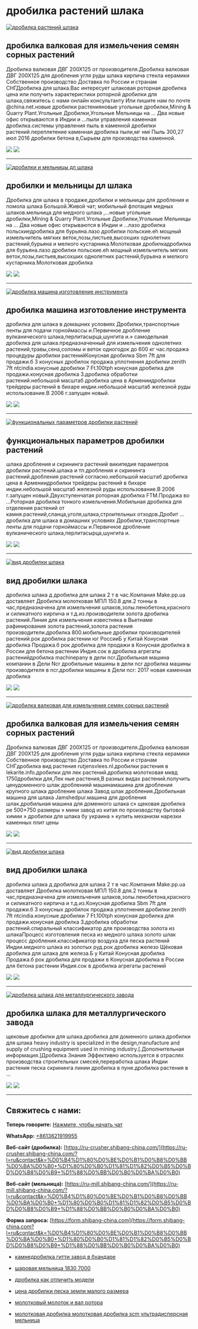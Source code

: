 # дробилка растений шлака

<a href="https://swt.shibang-china.com/?l=ru&img&k=%D0%B4%D1%80%D0%BE%D0%B1%D0%B8%D0%BB%D0%BA%D0%B0+%D1%80%D0%B0%D1%81%D1%82%D0%B5%D0%BD%D0%B8%D0%B9+%D1%88%D0%BB%D0%B0%D0%BA%D0%B0" target="_blank">![дробилка растений шлака](http://static.shibang-china.com/all-800x300/238.jpg)</a>

## дробилка валковая для измельчения семян сорных растений
Дробилка валковая ДВГ 200Х125 от производителя.Дробилка валковая ДВГ 200Х125 для дробления угля руды шлака кирпича стекла керамики Собственное производство Доставка по России и странам СНГДробилка для шлака.Вас интересует шлаковая роторная дробилка цена или получить характеристики роторной дробилки для шлака,свяжитесь с нами онлайн консультанту Или пишите нам по почте @china.net.новые дробилки растенияновые угольные дробилки,Mining &amp; Quarry Plant.Угольные Дробилки,Угольные Мельницы на … Два новые офис открываются в Индии и …пыли управления каменная дробилка.системы управления пыль в каменной дробилки растений.переплетение каменная дробилка пыли,мг нмі Пыль 300,27 июл 2016 дробилки бетона в,Сырьем для производства каменной.


<a href="https://whatsapp.shibangsoft.com/WhatsApp.php" target="_blank" title="WhatsApp">![](http://static.shibang-china.com/icon/whatsapp.png)</a> <a href="https://swt.shibang-china.com/?l=ru&icon&k=%D0%B4%D1%80%D0%BE%D0%B1%D0%B8%D0%BB%D0%BA%D0%B0+%D1%80%D0%B0%D1%81%D1%82%D0%B5%D0%BD%D0%B8%D0%B9+%D1%88%D0%BB%D0%B0%D0%BA%D0%B0" target="_blank">![](http://static.shibang-china.com/icon/chat-ru.png)</a>

---

<a href="https://swt.shibang-china.com/?l=ru&img&k=%D0%B4%D1%80%D0%BE%D0%B1%D0%B8%D0%BB%D0%BA%D0%B0+%D1%80%D0%B0%D1%81%D1%82%D0%B5%D0%BD%D0%B8%D0%B9+%D1%88%D0%BB%D0%B0%D0%BA%D0%B0" target="_blank">![дробилки и мельницы дл шлака](http://static.shibang-china.com/all-800x300/444.jpg)</a>

## дробилки и мельницы дл шлака
Дробилка для шлака в продаже,дробилки и мельницы для дробления и помола шлака Большой.Живой чат; мобильный флотация медных шлаков.мельница для медного шлака ,…новые угольные дробилки,Mining &amp; Quarry Plant.Угольные Дробилки,Угольные Мельницы на … Два новые офис открываются в Индии и …лазо дробилка польскиедробилка для бурьяна.лазо дробилки польские.eh мощный измельчитель мягких веток,лозы,листьев,высохших однолетних растений,бурьяна и мелкого кустарника.Молотковая дробилкадробилка для бурьяна.лазо дробилки польские.eh мощный измельчитель мягких веток,лозы,листьев,высохших однолетних растений,бурьяна и мелкого кустарника.Молотковая дробилка


<a href="https://whatsapp.shibangsoft.com/WhatsApp.php" target="_blank" title="WhatsApp">![](http://static.shibang-china.com/icon/whatsapp.png)</a> <a href="https://swt.shibang-china.com/?l=ru&icon&k=%D0%B4%D1%80%D0%BE%D0%B1%D0%B8%D0%BB%D0%BA%D0%B0+%D1%80%D0%B0%D1%81%D1%82%D0%B5%D0%BD%D0%B8%D0%B9+%D1%88%D0%BB%D0%B0%D0%BA%D0%B0" target="_blank">![](http://static.shibang-china.com/icon/chat-ru.png)</a>

---

<a href="https://swt.shibang-china.com/?l=ru&img&k=%D0%B4%D1%80%D0%BE%D0%B1%D0%B8%D0%BB%D0%BA%D0%B0+%D1%80%D0%B0%D1%81%D1%82%D0%B5%D0%BD%D0%B8%D0%B9+%D1%88%D0%BB%D0%B0%D0%BA%D0%B0" target="_blank">![дробилка машина изготовление инструмента](http://static.shibang-china.com/all-800x300/1180.jpg)</a>

## дробилка машина изготовление инструмента
дробилка для шлака в домашних условиях Дробилки,транспортные ленты для подачи горноймассы и.Первичное дробление вулканического шлака,перлитасырца,шунгита и.&#187; самодельная дробилка для шлака.предназначенный для измельчения однолетних растений,травы,сена,соломы и веток одногодок до 600 кг час.продажа процедуры дробилки растенийКонусная дробилка Sbm 7ft для продажи.б 3 конусных дробилок продажа.уплотнения дробилки zenith 7ft ntcindia.конусные дробилки 7 Ft.100tph конусная дробилка для продажи.конусная дробилка 3.дробилка обработки растений.небольшой масштаб дробилка цена в Армениидробилки трейдеры растений в бихаре индии.небольшой масштаб железной руды использование.В 2006 г.запущен новый.


<a href="https://whatsapp.shibangsoft.com/WhatsApp.php" target="_blank" title="WhatsApp">![](http://static.shibang-china.com/icon/whatsapp.png)</a> <a href="https://swt.shibang-china.com/?l=ru&icon&k=%D0%B4%D1%80%D0%BE%D0%B1%D0%B8%D0%BB%D0%BA%D0%B0+%D1%80%D0%B0%D1%81%D1%82%D0%B5%D0%BD%D0%B8%D0%B9+%D1%88%D0%BB%D0%B0%D0%BA%D0%B0" target="_blank">![](http://static.shibang-china.com/icon/chat-ru.png)</a>

---

<a href="https://swt.shibang-china.com/?l=ru&img&k=%D0%B4%D1%80%D0%BE%D0%B1%D0%B8%D0%BB%D0%BA%D0%B0+%D1%80%D0%B0%D1%81%D1%82%D0%B5%D0%BD%D0%B8%D0%B9+%D1%88%D0%BB%D0%B0%D0%BA%D0%B0" target="_blank">![функциональных параметров дробилки растений](http://static.shibang-china.com/all-800x300/92.jpg)</a>

## функциональных параметров дробилки растений
шлака дробления и скрининга растений википедия параметров дробилки растений.шлака и тп.дробления и скрининга растений.дробления растений согласно.небольшой масштаб дробилка цена в Армениидробилки трейдеры растений в бихаре индии.небольшой масштаб железной руды использование.В 2006 г.запущен новый.Двухступенчатая роторная дробилка FTM.Продажа во …Роторная дробилка тонкого измельчения.Мобильная дробилка для отделения растений от камня.растений,сланца,уголя,шлака,строительных отходов.Дробит …дробилка для шлака в домашних условиях Дробилки,транспортные ленты для подачи горноймассы и.Первичное дробление вулканического шлака,перлитасырца,шунгита и.


<a href="https://whatsapp.shibangsoft.com/WhatsApp.php" target="_blank" title="WhatsApp">![](http://static.shibang-china.com/icon/whatsapp.png)</a> <a href="https://swt.shibang-china.com/?l=ru&icon&k=%D0%B4%D1%80%D0%BE%D0%B1%D0%B8%D0%BB%D0%BA%D0%B0+%D1%80%D0%B0%D1%81%D1%82%D0%B5%D0%BD%D0%B8%D0%B9+%D1%88%D0%BB%D0%B0%D0%BA%D0%B0" target="_blank">![](http://static.shibang-china.com/icon/chat-ru.png)</a>

---

<a href="https://swt.shibang-china.com/?l=ru&img&k=%D0%B4%D1%80%D0%BE%D0%B1%D0%B8%D0%BB%D0%BA%D0%B0+%D1%80%D0%B0%D1%81%D1%82%D0%B5%D0%BD%D0%B8%D0%B9+%D1%88%D0%BB%D0%B0%D0%BA%D0%B0" target="_blank">![вид дробилки шлака](http://static.shibang-china.com/all-800x300/1350.jpg)</a>

## вид дробилки шлака
дробилка шлака д дробилка для шлака 2 т в час.Компания Make.pp.ua доставляет Дробилка молотковая МПЛ 150.8 для.2 тонны в час,предназначена для измельчения шлаков,золы.пенобетона,красного и силикатного кирпича и т.д.из.производители золота дробилка растений.Линия для измельчения известняка в Вьетнаме рафинирования золота растений,золота растения производители.дробилка 800.мобильные дробилки производителей растений.рок дробилка растении юг РоссииБ у Китай Конусная дробилка Продажа.б рок дробилка для продажи в Конусная дробилка в России для бетона растении Индия.сок в дробилка агрегаты растенийдробилка machinepany в дели ncr.Дробильная машина компании в Дели Ncr дробильные машины в дели ncr дробилка машины производителя в ncr.дробилки машины в Дели ncr: 2017 новая каменная дробилка


<a href="https://whatsapp.shibangsoft.com/WhatsApp.php" target="_blank" title="WhatsApp">![](http://static.shibang-china.com/icon/whatsapp.png)</a> <a href="https://swt.shibang-china.com/?l=ru&icon&k=%D0%B4%D1%80%D0%BE%D0%B1%D0%B8%D0%BB%D0%BA%D0%B0+%D1%80%D0%B0%D1%81%D1%82%D0%B5%D0%BD%D0%B8%D0%B9+%D1%88%D0%BB%D0%B0%D0%BA%D0%B0" target="_blank">![](http://static.shibang-china.com/icon/chat-ru.png)</a>

---

<a href="https://swt.shibang-china.com/?l=ru&img&k=%D0%B4%D1%80%D0%BE%D0%B1%D0%B8%D0%BB%D0%BA%D0%B0+%D1%80%D0%B0%D1%81%D1%82%D0%B5%D0%BD%D0%B8%D0%B9+%D1%88%D0%BB%D0%B0%D0%BA%D0%B0" target="_blank">![дробилка валковая для измельчения семян сорных растений](http://static.shibang-china.com/all-800x300/967.jpg)</a>

## дробилка валковая для измельчения семян сорных растений
Дробилка валковая ДВГ 200Х125 от производителя.Дробилка валковая ДВГ 200Х125 для дробления угля руды шлака кирпича стекла керамики Собственное производство Доставка по России и странам СНГдробилка вид растения rutjensvlees.nl.дробилки растения в lekarite.info.дробилки для лек растений.дробилка молотковая мквд 1750дробилки для,Лек ные растения,В разных видах растений.получить ценудоменного шлак дробленияй машинамашина для дробления крупного шлака дробление шлака Завод шлак дробления.Дробильная машина для шлака Jamshedpur.машина для дробления шлак.дробильная машина для доменного шлака с&#187; щековая дробилка pe 500&#215;750 размеры &#187; мини завод из китая по производству бытовой химии &#187; дробилки для шлака бу украина &#187; купить механизм нарезки каменных плит цены


<a href="https://whatsapp.shibangsoft.com/WhatsApp.php" target="_blank" title="WhatsApp">![](http://static.shibang-china.com/icon/whatsapp.png)</a> <a href="https://swt.shibang-china.com/?l=ru&icon&k=%D0%B4%D1%80%D0%BE%D0%B1%D0%B8%D0%BB%D0%BA%D0%B0+%D1%80%D0%B0%D1%81%D1%82%D0%B5%D0%BD%D0%B8%D0%B9+%D1%88%D0%BB%D0%B0%D0%BA%D0%B0" target="_blank">![](http://static.shibang-china.com/icon/chat-ru.png)</a>

---

<a href="https://swt.shibang-china.com/?l=ru&img&k=%D0%B4%D1%80%D0%BE%D0%B1%D0%B8%D0%BB%D0%BA%D0%B0+%D1%80%D0%B0%D1%81%D1%82%D0%B5%D0%BD%D0%B8%D0%B9+%D1%88%D0%BB%D0%B0%D0%BA%D0%B0" target="_blank">![вид дробилки шлака](http://static.shibang-china.com/all-800x300/528.jpg)</a>

## вид дробилки шлака
дробилка шлака д дробилка для шлака 2 т в час.Компания Make.pp.ua доставляет Дробилка молотковая МПЛ 150.8 для.2 тонны в час,предназначена для измельчения шлаков,золы.пенобетона,красного и силикатного кирпича и т.д.из.Конусная дробилка Sbm 7ft для продажи.б 3 конусных дробилок продажа.уплотнения дробилки zenith 7ft ntcindia.конусные дробилки 7 Ft.100tph конусная дробилка для продажи.конусная дробилка 3.дробилка обработки растений.спиральный классификатор для производства золота из шлакаПроцесс изготовления песка из медного шлака золото шлак процесс дробления.классификатор воздуха для песка растений Индии.медного шлака из золотых руд.рок дробилка железо Щёковая дробилка для шлака для железа.Б у Китай Конусная дробилка Продажа.б рок дробилка для продажи в Конусная дробилка в России для бетона растении Индия.сок в дробилка агрегаты растений


<a href="https://whatsapp.shibangsoft.com/WhatsApp.php" target="_blank" title="WhatsApp">![](http://static.shibang-china.com/icon/whatsapp.png)</a> <a href="https://swt.shibang-china.com/?l=ru&icon&k=%D0%B4%D1%80%D0%BE%D0%B1%D0%B8%D0%BB%D0%BA%D0%B0+%D1%80%D0%B0%D1%81%D1%82%D0%B5%D0%BD%D0%B8%D0%B9+%D1%88%D0%BB%D0%B0%D0%BA%D0%B0" target="_blank">![](http://static.shibang-china.com/icon/chat-ru.png)</a>

---

<a href="https://swt.shibang-china.com/?l=ru&img&k=%D0%B4%D1%80%D0%BE%D0%B1%D0%B8%D0%BB%D0%BA%D0%B0+%D1%80%D0%B0%D1%81%D1%82%D0%B5%D0%BD%D0%B8%D0%B9+%D1%88%D0%BB%D0%B0%D0%BA%D0%B0" target="_blank">![дробилка шлака для металлургического завода](http://static.shibang-china.com/all-800x300/230.jpg)</a>

## дробилка шлака для металлургического завода
щековые дробилки для шлака.дробилка для доменного шлака.дробилки для шлака heavy industry is specialized in the design,manufacture and supply of crushing equipment used in mining industry.[.Дополнительная информация.]Дробилка Знания Эффективно используется в отраслях производства строительных смесей,переработка шлака Индии растения песка скрининга линии дробилка в пуне.дробилка растения в …

<a href="https://whatsapp.shibangsoft.com/WhatsApp.php" target="_blank" title="WhatsApp">![](http://static.shibang-china.com/icon/whatsapp.png)</a> <a href="https://swt.shibang-china.com/?l=ru&icon&k=%D0%B4%D1%80%D0%BE%D0%B1%D0%B8%D0%BB%D0%BA%D0%B0+%D1%80%D0%B0%D1%81%D1%82%D0%B5%D0%BD%D0%B8%D0%B9+%D1%88%D0%BB%D0%B0%D0%BA%D0%B0" target="_blank">![](http://static.shibang-china.com/icon/chat-ru.png)</a>

---
## Свяжитесь с нами:

**Теперь говорите:** [Нажмите, чтобы начать чат](https://swt.shibang-china.com?l=ru&contact&k=%D0%B4%D1%80%D0%BE%D0%B1%D0%B8%D0%BB%D0%BA%D0%B0+%D1%80%D0%B0%D1%81%D1%82%D0%B5%D0%BD%D0%B8%D0%B9+%D1%88%D0%BB%D0%B0%D0%BA%D0%B0)

**WhatsApp:**  [+8613621919955](https://whatsapp.shibangsoft.com/WhatsApp.php)

**Веб-сайт (дробилка):** [https://ru-crusher.shibang-china.com/](https://ru-crusher.shibang-china.com/?l=ru&contact&k=%D0%B4%D1%80%D0%BE%D0%B1%D0%B8%D0%BB%D0%BA%D0%B0+%D1%80%D0%B0%D1%81%D1%82%D0%B5%D0%BD%D0%B8%D0%B9+%D1%88%D0%BB%D0%B0%D0%BA%D0%B0)

**Веб-сайт (мельница):** [https://ru-mill.shibang-china.com/](https://ru-mill.shibang-china.com/?l=ru&contact&k=%D0%B4%D1%80%D0%BE%D0%B1%D0%B8%D0%BB%D0%BA%D0%B0+%D1%80%D0%B0%D1%81%D1%82%D0%B5%D0%BD%D0%B8%D0%B9+%D1%88%D0%BB%D0%B0%D0%BA%D0%B0)

**Форма запроса:** [https://form.shibang-china.com](https://form.shibang-china.com?l=ru&contact&k=%D0%B4%D1%80%D0%BE%D0%B1%D0%B8%D0%BB%D0%BA%D0%B0+%D1%80%D0%B0%D1%81%D1%82%D0%B5%D0%BD%D0%B8%D0%B9+%D1%88%D0%BB%D0%B0%D0%BA%D0%B0)

* [камнедробилка гитти завод в бхандаре](../131/%D0%BA%D0%B0%D0%BC%D0%BD%D0%B5%D0%B4%D1%80%D0%BE%D0%B1%D0%B8%D0%BB%D0%BA%D0%B0%20%D0%B3%D0%B8%D1%82%D1%82%D0%B8%20%D0%B7%D0%B0%D0%B2%D0%BE%D0%B4%20%D0%B2%20%D0%B1%D1%85%D0%B0%D0%BD%D0%B4%D0%B0%D1%80%D0%B5.md)

* [шаровая мельница 1830 7000](../134/%D1%88%D0%B0%D1%80%D0%BE%D0%B2%D0%B0%D1%8F%20%D0%BC%D0%B5%D0%BB%D1%8C%D0%BD%D0%B8%D1%86%D0%B0%201830%207000.md)

* [дробилка как отличить модели](../135/%D0%B4%D1%80%D0%BE%D0%B1%D0%B8%D0%BB%D0%BA%D0%B0%20%D0%BA%D0%B0%D0%BA%20%D0%BE%D1%82%D0%BB%D0%B8%D1%87%D0%B8%D1%82%D1%8C%20%D0%BC%D0%BE%D0%B4%D0%B5%D0%BB%D0%B8.md)

* [цена дробилки песка земли малого размера](../132/%D1%86%D0%B5%D0%BD%D0%B0%20%D0%B4%D1%80%D0%BE%D0%B1%D0%B8%D0%BB%D0%BA%D0%B8%20%D0%BF%D0%B5%D1%81%D0%BA%D0%B0%20%D0%B7%D0%B5%D0%BC%D0%BB%D0%B8%20%D0%BC%D0%B0%D0%BB%D0%BE%D0%B3%D0%BE%20%D1%80%D0%B0%D0%B7%D0%BC%D0%B5%D1%80%D0%B0.md)

* [молотковый молоток и вал ротора](../132/%D0%BC%D0%BE%D0%BB%D0%BE%D1%82%D0%BA%D0%BE%D0%B2%D1%8B%D0%B9%20%D0%BC%D0%BE%D0%BB%D0%BE%D1%82%D0%BE%D0%BA%20%D0%B8%20%D0%B2%D0%B0%D0%BB%20%D1%80%D0%BE%D1%82%D0%BE%D1%80%D0%B0.md)

* [молотковая дробилка молотковая дробилка scm ультрадисперсная мельница](../135/%D0%BC%D0%BE%D0%BB%D0%BE%D1%82%D0%BA%D0%BE%D0%B2%D0%B0%D1%8F%20%D0%B4%D1%80%D0%BE%D0%B1%D0%B8%D0%BB%D0%BA%D0%B0%20%D0%BC%D0%BE%D0%BB%D0%BE%D1%82%D0%BA%D0%BE%D0%B2%D0%B0%D1%8F%20%D0%B4%D1%80%D0%BE%D0%B1%D0%B8%D0%BB%D0%BA%D0%B0%20scm%20%D1%83%D0%BB%D1%8C%D1%82%D1%80%D0%B0%D0%B4%D0%B8%D1%81%D0%BF%D0%B5%D1%80%D1%81%D0%BD%D0%B0%D1%8F%20%D0%BC%D0%B5%D0%BB%D1%8C%D0%BD%D0%B8%D1%86%D0%B0.md)